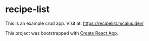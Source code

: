 # recipe-list

This is an example crud app. Visit at: https://recipelist.mcalus.dev/

This project was bootstrapped with [Create React App](https://github.com/facebook/create-react-app).
